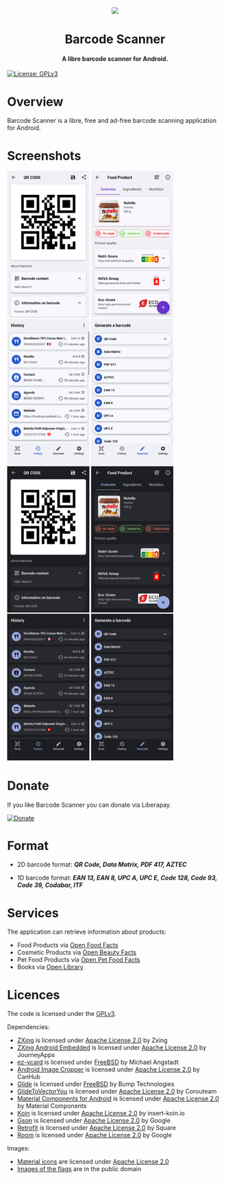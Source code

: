 <div align="center"><img src="app/src/main/res/mipmap-xxxhdpi/ic_launcher_round" width="192" /></div>

# <div align="center">Barcode Scanner</div>

<div align="center"><h4>A libre barcode scanner for Android.</h4></div>

[![License: GPLv3](https://img.shields.io/badge/License-GPLv3-blue)](https://www.gnu.org/licenses/gpl-3.0)

# Overview

Barcode Scanner is a libre, free and ad-free barcode scanning application for Android.

# Screenshots

<img src="screenshots/01_qr_light.png" width="192" />
<img src="screenshots/02_food_product_light.png" width="192" />
<img src="screenshots/03_history_light.png" width="192" />
<img src="screenshots/04_create_light.png" width="192" />
<img src="screenshots/01_qr_dark.png" width="192" />
<img src="screenshots/02_food_product_dark.png" width="192" />
<img src="screenshots/03_history_dark.png" width="192" />
<img src="screenshots/04_create_dark.png" width="192" />

# Donate

If you like Barcode Scanner you can donate via Liberapay.

[![Donate](https://liberapay.com/assets/widgets/donate.svg)](https://liberapay.com/Atharok/donate)

# Format

- 2D barcode format:
***QR Code, Data Matrix, PDF 417, AZTEC***

- 1D barcode format:
***EAN 13, EAN 8, UPC A, UPC E, Code 128, Code 93, Code 39, Codabar, ITF***

# Services

The application can retrieve information about products:

- Food Products via [Open Food Facts](https://world.openfoodfacts.org/)
- Cosmetic Products via [Open Beauty Facts](https://world.openbeautyfacts.org/)
- Pet Food Products via [Open Pet Food Facts](https://world.openpetfoodfacts.org/)
- Books via [Open Library](https://openlibrary.org/)

# Licences

The code is licensed under the [GPLv3](https://www.gnu.org/licenses/gpl-3.0).

Dependencies:

- [ZXing](https://github.com/zxing/zxing) is licensed under [Apache License 2.0](https://www.apache.org/licenses/LICENSE-2.0) by Zxing
- [ZXing Android Embedded](https://github.com/journeyapps/zxing-android-embedded) is licensed under [Apache License 2.0](https://www.apache.org/licenses/LICENSE-2.0) by JourneyApps
- [ez-vcard](https://github.com/mangstadt/ez-vcard) is licensed under [FreeBSD](https://www.freebsd.org/copyright/freebsd-license/) by Michael Angstadt
- [Android Image Cropper](https://github.com/CanHub/Android-Image-Cropper) is licensed under [Apache License 2.0](https://www.apache.org/licenses/LICENSE-2.0) by CanHub
- [Glide](https://github.com/bumptech/glide) is licensed under [FreeBSD](https://www.freebsd.org/copyright/freebsd-license/) by Bump Technologies
- [GlideToVectorYou](https://github.com/corouteam/GlideToVectorYou) is licensed under [Apache License 2.0](https://www.apache.org/licenses/LICENSE-2.0) by Corouteam
- [Material Components for Android](https://github.com/material-components/material-components-android) is licensed under [Apache License 2.0](https://www.apache.org/licenses/LICENSE-2.0) by Material Components
- [Koin](https://github.com/InsertKoinIO/koin) is licensed under [Apache License 2.0](https://www.apache.org/licenses/LICENSE-2.0) by insert-koin.io
- [Gson](https://github.com/google/gson) is licensed under [Apache License 2.0](https://www.apache.org/licenses/LICENSE-2.0) by Google
- [Retrofit](https://github.com/square/retrofit) is licensed under [Apache License 2.0](https://www.apache.org/licenses/LICENSE-2.0) by Square
- [Room](https://android.googlesource.com/platform/frameworks/support/+/refs/heads/androidx-main/room) is licensed under [Apache License 2.0](https://www.apache.org/licenses/LICENSE-2.0) by Google

Images:

- [Material icons](https://fonts.google.com/icons) are licensed under [Apache License 2.0](https://www.apache.org/licenses/LICENSE-2.0)
- [Images of the flags](https://www.drapeauxdespays.fr) are in the public domain
